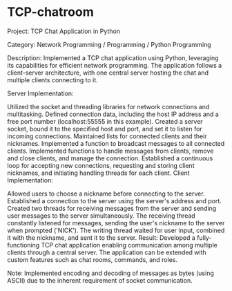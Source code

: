 # TCP-chatroom
Project: TCP Chat Application in Python

Category: Network Programming / Programming / Python Programming

Description:
Implemented a TCP chat application using Python, leveraging its capabilities for efficient network programming. The application follows a client-server architecture, with one central server hosting the chat and multiple clients connecting to it.

Server Implementation:

Utilized the socket and threading libraries for network connections and multitasking.
Defined connection data, including the host IP address and a free port number (localhost:55555 in this example).
Created a server socket, bound it to the specified host and port, and set it to listen for incoming connections.
Maintained lists for connected clients and their nicknames.
Implemented a function to broadcast messages to all connected clients.
Implemented functions to handle messages from clients, remove and close clients, and manage the connection.
Established a continuous loop for accepting new connections, requesting and storing client nicknames, and initiating handling threads for each client.
Client Implementation:

Allowed users to choose a nickname before connecting to the server.
Established a connection to the server using the server's address and port.
Created two threads for receiving messages from the server and sending user messages to the server simultaneously.
The receiving thread constantly listened for messages, sending the user's nickname to the server when prompted ('NICK').
The writing thread waited for user input, combined it with the nickname, and sent it to the server.
Result:
Developed a fully-functioning TCP chat application enabling communication among multiple clients through a central server. The application can be extended with custom features such as chat rooms, commands, and roles.

Note:
Implemented encoding and decoding of messages as bytes (using ASCII) due to the inherent requirement of socket communication.

